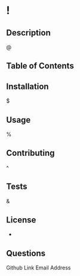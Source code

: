 # ! 

## Description
@


## Table of Contents




## Installation
$



## Usage
%


## Contributing
^


## Tests
&

## License
*


## Questions
Github Link
Email Address
